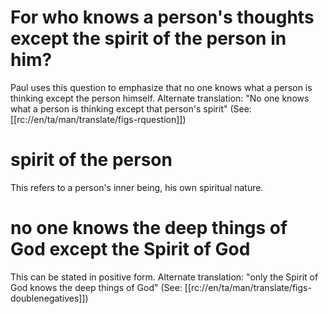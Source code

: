 # For who knows a person's thoughts except the spirit of the person in him?

Paul uses this question to emphasize that no one knows what a person is thinking except the person himself. Alternate translation: "No one knows what a person is thinking except that person's spirit" (See: [[rc://en/ta/man/translate/figs-rquestion]])

# spirit of the person

This refers to a person's inner being, his own spiritual nature.

# no one knows the deep things of God except the Spirit of God

This can be stated in positive form. Alternate translation: "only the Spirit of God knows the deep things of God" (See: [[rc://en/ta/man/translate/figs-doublenegatives]])

